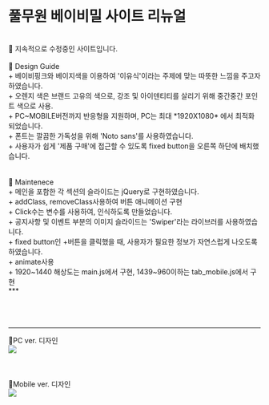 # 풀무원 베이비밀 사이트 리뉴얼<br/>
<br/>
💛 지속적으로 수정중인 사이트입니다.
<br/>
<br/>
💛 Design Guide<br/>
  + 베이비핑크와 베이지색을 이용하여 '이유식'이라는 주제에 맞는 따뜻한 느낌을 주고자 하였습니다.<br/>
    + 오렌지 색은 브랜드 고유의 색으로, 강조 및 아이덴티티를 살리기 위해 중간중간 포인트 색으로 사용.<br/>
  + PC~MOBILE버전까지 반응형을 지원하며, PC는 최대 *1920X1080* 에서 최적화되었습니다.<br/>
  + 폰트는 깔끔한 가독성을 위해 'Noto sans'를 사용하였습니다.<br/>
  + 사용자가 쉽게 '제품 구매'에 접근할 수 있도록 fixed button을 오른쪽 하단에 배치했습니다.<br/>
<br/>
<br/>
💛 Maintenece<br/>
  + 메인을 포함한 각 섹션의 슬라이드는 jQuery로 구현하였습니다.<br/>
    + addClass, removeClass사용하여 버튼 애니메이션 구현<br/>
    + Click수는 변수를 사용하여, 인식하도록 만들었습니다.<br/>
  + 공지사항 및 이벤트 부분의 이미지 슬라이드는 'Swiper'라는 라이브러를 사용하였습니다.<br/>
  + fixed button인 +버튼을 클릭했을 때, 사용자가 필요한 정보가 자연스럽게 나오도록 하였습니다.<br/>
    + animate사용<br/>
  + 1920~1440 해상도는 main.js에서 구현, 1439~960이하는 tab_mobile.js에서 구현<br/>
***<br/>
<br/>
<br/>
<br/>

***
💛PC ver. 디자인<br/>
<img src="https://user-images.githubusercontent.com/75009488/111435697-711a3180-8744-11eb-8188-b9eb0062ef98.jpg"/>
<br/>
<br/>
<br/>
<br/>
💛Mobile ver. 디자인<br/>
<img src="https://user-images.githubusercontent.com/75009488/111436990-f225f880-8745-11eb-8aab-b9b0c6139872.jpg"/>
<br/>
<br/>
<br/>


